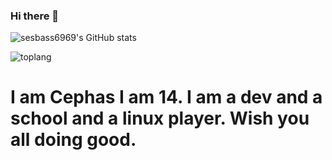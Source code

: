 ### Hi there 👋

<!--
**snowerr6969/snowerr6969** is a ✨ _special_ ✨ repository because its `README.md` (this file) appears on your GitHub profile.

Here are some ideas to get you started:

- 🔭 I’m currently working on ...
- 🌱 I’m currently learning ...
- 👯 I’m looking to collaborate on ...
- 🤔 I’m looking for help with ...
- 💬 Ask me about ...
- 📫 How to reach me: ...
- 😄 Pronouns: ...
- ⚡ Fun fact: ...
-->
![sesbass6969's GitHub stats](https://github-readme-stats.vercel.app/api?username=seabass6969&show_icons=true&theme=radical)
<!--![external-content duckduckgo](https://user-images.githubusercontent.com/48515143/116072588-dc4f1000-a6c1-11eb-8200-a460ff5214f1.png)-->
![toplang](https://github-readme-stats.vercel.app/api/top-langs/?username=seabass6969&theme=radical)
<!--[![GitHub Streak](https://github-readme-streak-stats.herokuapp.com?user=seabass6969&theme=radical&date_format=M%20j%5B%2C%20Y%5D)](https://git.io/streak-stats)-->
# I am Cephas I am 14. I am a dev and a school and a linux player. Wish you all doing good. 
